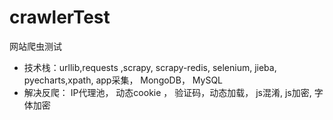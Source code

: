 # crawlerTest
网站爬虫测试

* 技术栈：urllib,requests ,scrapy, scrapy-redis, selenium, jieba, pyecharts,xpath, app采集， MongoDB， MySQL
* 解决反爬： IP代理池， 动态cookie ， 验证码，动态加载， js混淆, js加密, 字体加密
